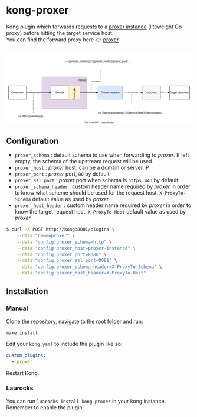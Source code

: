 # kong-proxer

Kong plugin which forwards requests to a [proxer instance](https://github.com/fenix-hub/proxer) (liteweight Go proxy) before hitting the target service host.  
You can find the forward proxy here 👉 [proxer](https://github.com/fenix-hub/proxer)

![proxer-diagram](proxer.drawio.svg)

## Configuration
- `proxer_schema` : default schema to use when forwarding to *proxer*. If left empty, the schema of the upstream request will be used.
- `proxer_host` : *proxer* host, can be a domain or server IP
- `proxer_port` : *proxer* port, `80` by default
- `proxer_ssl_port` : *proxer* port when schema is `https`. `443` by default
- `proxer_schema_header` : custom header name required by *proxer* in order to know what scheme should be used for the request host. `X-ProxyTo-Schema` default value as used by *proxer*
- `proxer_host_header` : custom header name required by *proxer* in order to know the target request host. `X-ProxyTo-Host` default value as used by *proxer*

```bash
$ curl -X POST http://kong:8001/plugins \
    --data "name=proxer" \
    --data "config.proxer_schema=http" \
    --data "config.proxer_host=proxer-instance" \
    --data "config.proxer_port=8080" \
    --data "config.proxer_ssl_port=8081" \
    --data "config.proxer_schema_header=X-ProxyTo-Schema" \
    --data "config.proxer_host_header=X-ProxyTo-Host"
```

## Installation

### Manual
Clone the repository, navigate to the root folder and run:
```
make install
```

Edit your ```kong.yaml``` to include the plugin like so:
```yaml
custom_plugins:
  - proxer
```

Restart Kong.

### Laurocks

You can run `luarocks install kong-proxer` in your kong instance.  
Remember to enable the plugin.
